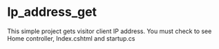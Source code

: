 # Ip_address_get
This simple project gets visitor client IP address. You must check to see Home controller, Index.cshtml and startup.cs
